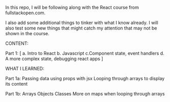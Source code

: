 In this repo, I will be following along with the React course from fullstackopen.com.

I also add some additional things to tinker with what I know already. I will also test some new things that might catch my attention that may not be shown in the course.

CONTENT: 

Part 1:
[
    a. Intro to React
    b. Javascript
    c.Component state, event handlers
    d. A more complex state, debugging react apps
]






WHAT I LEARNED:

Part 1a:
Passing data using props with jsx
Looping through arrays to display its content


Part 1b:
Arrays
Objects
Classes
More on maps when looping through arrays


